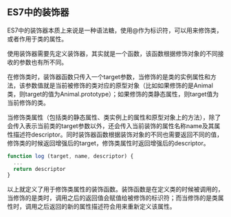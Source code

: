 ## ES7中的装饰器

ES7中的装饰器本质上来说是一种语法糖，使用@作为标识符，可以用来修饰类，或者作用于类的属性。

使用装饰器需要先定义装饰器，其实就是一个函数，该函数根据修饰对象的不同接收的参数也有所不同。

在修饰类时，装饰器函数只传入一个target参数，当修饰的是类的实例属性和方法，该参数值就是当前被修饰的类对应的原型对象（比如如果修饰的是Animal类，则target的值为Animal.prototype）；如果修饰的类静态属性，则target值为当前修饰的类。

当修饰类属性（包括类的静态属性、类实例上的属性和原型对象上的方法），除了会传入表示当前类的target参数以外，还会传入当前装饰的属性名称name及其属性描述符descriptor。同时装饰器函数根据装饰对象的不同也需要返回不同的值，修饰类的时候返回增强后的target，修饰类属性时返回增强后的descriptor。

```javascript
function log (target, name, descriptor) {
  ...
  return descriptor
}
```

以上就定义了用于修饰类属性的装饰函数。装饰函数是在定义类的时候被调用的，当修饰的是类时，调用之后的返回值会赋值给被修饰的标识符；而当修饰的是类属性时，调用之后返回的新的属性描述符会用来重新定义该属性。